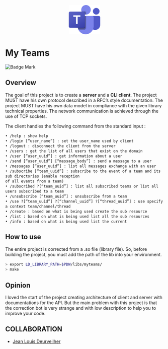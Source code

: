 <p align="center"><img src="../../../images/Teams.png" style="max-width: 100px; max-height: 100px" alt="teams"></p>

# My Teams

![Badge Mark](https://img.shields.io/badge/Module%20Mark-A-%2372FA08.svg?&style=for-the-badge&logoColor=black)

## Overview

The goal of this project is to create a **server** and a **CLI client**.
The project MUST have his own protocol described in a RFC’s style documentation.
The project MUST have his own data model in compliance with the given library technical properties.
The network communication is achieved through the use of TCP sockets.

The client handles the following command from the standard input :

```
• /help : show help
• /login [“user_name”] : set the user_name used by client
• /logout : disconnect the client from the server
• /users : get the list of all users that exist on the domain
• /user [“user_uuid”] : get information about a user
• /send [“user_uuid”] [“message_body”] : send a message to a user
• /messages [“user_uuid”] : list all messages exchange with an user
• /subscribe [“team_uuid”] : subscribe to the event of a team and its sub directories (enable reception
of all events from a team)
• /subscribed ?[“team_uuid”] : list all subscribed teams or list all users subscribed to a team
• /unsubscribe [“team_uuid”] : unsubscribe from a team
• /use ?[“team_uuid”] ?[“channel_uuid”] ?[“thread_uuid”] : use specify a context team/channel/thread
• /create : based on what is being used create the sub resource
• /list : based on what is being used list all the sub resources
• /info : based on what is being used list the current
```

## How to use

The entire project is corrected from a .so file (library file). So, before building the project, you must add the path of the lib into your environment.

```bash
> export LD_LIBRARY_PATH=$PDW/libs/myteams/
> make
```

## Opinion

I loved the start of the project creating architecture of client and server with documentations for the API. But the main problem with this project is that the correction bot is very strange and with low description to help you to improve your code.

## COLLABORATION
- [Jean Louis Deurveilher](https://github.com/Narraxxas)
